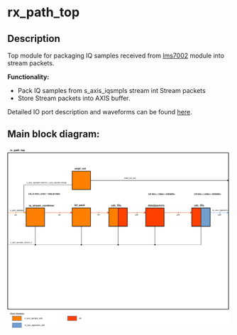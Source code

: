# rx_path_top

## Description
Top module for packaging IQ samples received from [lms7002](./../lms7002_top/README.md) module into stream packets. 

**Functionality:**
- Pack IQ samples from s_axis_iqsmpls stream int Stream packets
- Store Stream packets into AXIS buffer.


Detailed IO port description and waveforms can be found [here](./rx_path_top.md).

## Main block diagram:

![top.svg](./top.svg)

